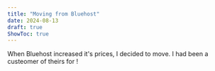 ```yaml
---
title: "Moving from Bluehost"
date: 2024-08-13
draft: true
ShowToc: true
---
```



When Bluehost increased it's prices, I decided to move. I had been a custeomer of theirs for !